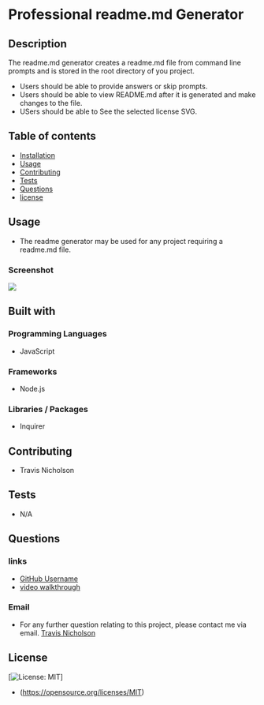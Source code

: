# Professional readme.md Generator

## Description
The readme.md generator creates a readme.md file from command line prompts and is stored in the root directory of you project.
- Users should be able to provide answers or skip prompts.
- Users should be able to view README.md after it is generated and make changes to the file.
- USers should be able to See the selected license SVG.

## Table of contents
- [Installation](#Installation)
- [Usage](#Usage)
- [Contributing](#Contributing)
- [Tests](#Tests)
- [Questions](#Questions)
- [license](#license)

## Usage
- The readme generator may be used for any project requiring a readme.md file.

### Screenshot
![](./images/fireshot/img22.png)

## Built with

### Programming Languages
- JavaScript

### Frameworks
- Node.js

### Libraries / Packages
- Inquirer

## Contributing
- Travis Nicholson

## Tests
- N/A

## Questions

### links
- [GitHub Username](https://github.com/Travisnicholson90)
- [video walkthrough]( https://drive.google.com/file/d/1IUOIXMPATtqmFtHRy3Uv9g_tP9dP3HcE/view?usp=share_link)

### Email
- For any further question relating to this project, please contact me via email.
[Travis Nicholson](nicholson_travis@hotmail.com)

## License
[![License: MIT](https://img.shields.io/badge/License-MIT-yellow.svg)]
 - (https://opensource.org/licenses/MIT)

